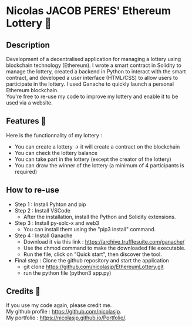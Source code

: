 # Nicolas JACOB PERES' Ethereum Lottery 🎰

## Description 
Development of a decentralised application for managing a lottery using blockchain technology (Ethereum). I wrote a smart contract in Solidity to manage the lottery, created a backend in Python to interact with the smart contract, and developed a user interface (HTML/CSS) to allow users to participate in the lottery. I used Ganache to quickly launch a personal Ethereum blockchain.\
You're free to re-use my code to improve my lottery and enable it to be used via a website.

## Features 👀
Here is the functionnality of my lottery :
- You can create a lottery → it will create a contract on the blockchain
- You can check the lottery balance
- You can take part in the lottery (except the creator of the lottery)
- You can draw the winner of the lottery (a minimum of 4 participants is required)

## How to re-use
- Step 1 : Install Pyhton and pip 
- Step 2 : Install VSCode
    - After the installation, install the Python and Solidity extensions.
- Step 3 : Install py-solc-x and web3
    - You can install them using the "pip3 install" command.
- Step 4 : Install Ganache 
    - Download it via this link : https://archive.trufflesuite.com/ganache/ 
    - Use the chmod command to make the downloaded file executable.
    - Run the file, click on "Quick start", then discover the tool.
- Final step : Clone the github repository and start the application
    - git clone https://github.com/nicolasjp/EthereumLottery.git
    - run the python file (python3 app.py)

## Credits 🤝
If you use my code again, please credit me.\
My github profile : https://github.com/nicolasjp. \
My portfolio : https://nicolasjp.github.io/Portfolio/.